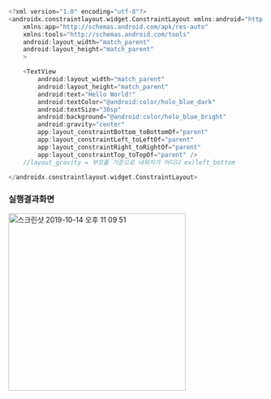 ```kotlin
<?xml version="1.0" encoding="utf-8"?>
<androidx.constraintlayout.widget.ConstraintLayout xmlns:android="http://schemas.android.com/apk/res/android"
    xmlns:app="http://schemas.android.com/apk/res-auto"
    xmlns:tools="http://schemas.android.com/tools"
    android:layout_width="match_parent"
    android:layout_height="match_parent"
    >

    <TextView
        android:layout_width="match_parent"
        android:layout_height="match_parent"
        android:text="Hello World!"
        android:textColor="@android:color/holo_blue_dark"
        android:textSize="30sp"
        android:background="@android:color/holo_blue_bright"
        android:gravity="center"
        app:layout_constraintBottom_toBottomOf="parent"
        app:layout_constraintLeft_toLeftOf="parent"
        app:layout_constraintRight_toRightOf="parent"
        app:layout_constraintTop_toTopOf="parent" />
    //layout_gravity = 부모를 기준으로 내위치가 어디다 ex)left_bottom

</androidx.constraintlayout.widget.ConstraintLayout>
```

### 실행결과화면

<img width="349" alt="스크린샷 2019-10-14 오후 11 09 51" src="https://user-images.githubusercontent.com/48313074/66757813-ec384200-eed7-11e9-8ae7-884548c733e2.png">


